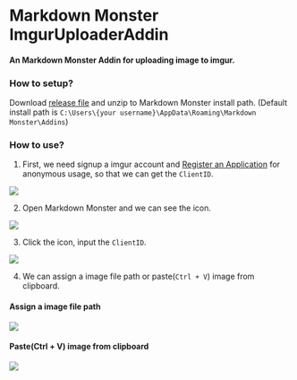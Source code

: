 # Markdown Monster ImgurUploaderAddin

#### An Markdown Monster Addin for uploading image to imgur.

### How to setup?

Download [release file](https://github.com/supershowwei/markdownmonster.imguruploaderaddin/releases) and unzip to Markdown Monster install path. (Default install path is `C:\Users\{your username}\AppData\Roaming\Markdown Monster\Addins`)

### How to use?

1. First, we need signup a imgur account and [Register an Application](https://api.imgur.com/oauth2/addclient) for anonymous usage, so that we can get the `ClientID`.

![](https://i.imgur.com/79GhFX0.png)

2. Open Markdown Monster and we can see the icon.

![](https://i.imgur.com/heDec84.png)

3. Click the icon, input the `ClientID`.

![](https://i.imgur.com/pdlzQ4I.png)

4. We can assign a image file path or paste(`Ctrl + V`) image from clipboard.

#### Assign a image file path

![](https://i.imgur.com/b2dEHjO.gif)

#### Paste(Ctrl + V) image from clipboard

![](https://i.imgur.com/ovi6hur.gif)